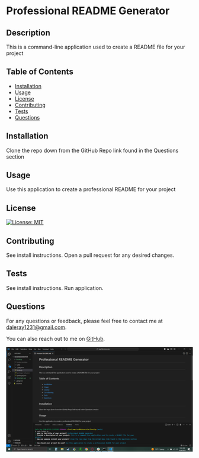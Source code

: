 
# Professional README Generator

## Description
This is a command-line application used to create a README file for your project

## Table of Contents
- [Installation](#installation)
- [Usage](#usage)
- [License](#license)
- [Contributing](#contributing)
- [Tests](#tests)
- [Questions](#questions)

## Installation
Clone the repo down from the GitHub Repo link found in the Questions section

## Usage
Use this application to create a professional README for your project

## License
[![License: MIT](https://img.shields.io/badge/License-MIT-yellow.svg)](https://opensource.org/licenses/MIT)

## Contributing
See install instructions. Open a pull request for any desired changes.

## Tests
See install instructions. Run application.

## Questions
For any questions or feedback, please feel free to contact me at daleray1231@gmail.com.

You can also reach out to me on [GitHub](https://github.com/daleray1231).

![Alt text](image.png)